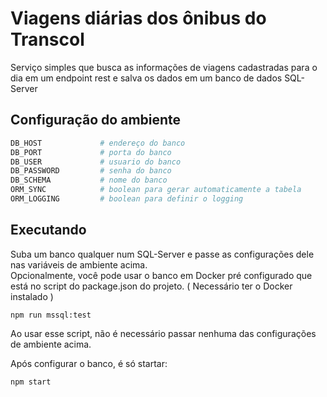 # Viagens diárias dos ônibus do Transcol

Serviço simples que busca as informações de viagens cadastradas para o dia em um endpoint rest e salva os dados em um banco de dados SQL-Server

## Configuração do ambiente

```bash
DB_HOST             # endereço do banco
DB_PORT             # porta do banco
DB_USER             # usuario do banco
DB_PASSWORD         # senha do banco
DB_SCHEMA           # nome do banco
ORM_SYNC            # boolean para gerar automaticamente a tabela
ORM_LOGGING         # boolean para definir o logging
```

## Executando
Suba um banco qualquer num SQL-Server e passe as configurações dele nas variáveis de ambiente acima.  
Opcionalmente, você pode usar o banco em Docker pré configurado que está no script do package.json do projeto. ( Necessário ter o Docker instalado )
```
npm run mssql:test
```
Ao usar esse script, não é necessário passar nenhuma das configurações de ambiente acima.

Após configurar o banco, é só startar:
```
npm start
```
